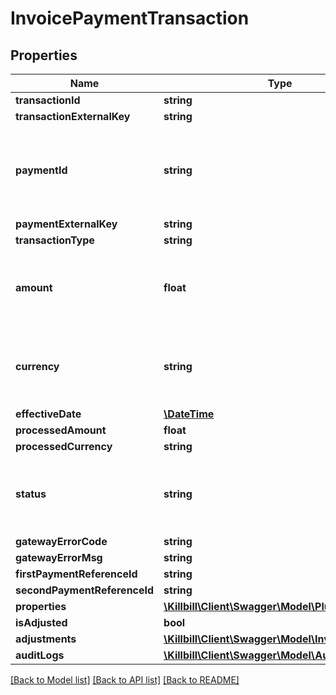 # InvoicePaymentTransaction

## Properties
Name | Type | Description | Notes
------------ | ------------- | ------------- | -------------
**transactionId** | **string** |  | [optional] 
**transactionExternalKey** | **string** |  | [optional] 
**paymentId** | **string** | Associated payment id, required when notifying state transitions | [optional] 
**paymentExternalKey** | **string** |  | [optional] 
**transactionType** | **string** |  | [optional] 
**amount** | **float** | Transaction amount, required except for void operations | [optional] 
**currency** | **string** | Amount currency (account currency unless specified) | [optional] 
**effectiveDate** | [**\DateTime**](\DateTime.md) |  | [optional] 
**processedAmount** | **float** |  | [optional] 
**processedCurrency** | **string** |  | [optional] 
**status** | **string** | Transaction status, required for state change notifications | [optional] 
**gatewayErrorCode** | **string** |  | [optional] 
**gatewayErrorMsg** | **string** |  | [optional] 
**firstPaymentReferenceId** | **string** |  | [optional] 
**secondPaymentReferenceId** | **string** |  | [optional] 
**properties** | [**\Killbill\Client\Swagger\Model\PluginProperty[]**](PluginProperty.md) |  | [optional] 
**isAdjusted** | **bool** |  | [optional] 
**adjustments** | [**\Killbill\Client\Swagger\Model\InvoiceItem[]**](InvoiceItem.md) |  | [optional] 
**auditLogs** | [**\Killbill\Client\Swagger\Model\AuditLog[]**](AuditLog.md) |  | [optional] 

[[Back to Model list]](../../README.md#documentation-for-models) [[Back to API list]](../../README.md#documentation-for-api-endpoints) [[Back to README]](../../README.md)


